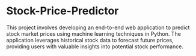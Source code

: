 # Stock-Price-Predictor
This project involves developing an end-to-end web application to predict stock market prices using machine learning techniques in Python. The application leverages historical stock data to forecast future prices, providing users with valuable insights into potential stock performance.
